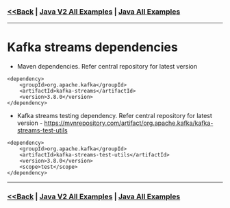 ### [<<Back](../README.md) | [Java V2 All Examples](https://github.com/avinashbabudonthu/java/blob/master/java-v2/README.md) | [Java All Examples](https://github.com/avinashbabudonthu/java/blob/master/README.md)
------
# Kafka streams dependencies
* Maven dependencies. Refer central repository for latest version
```
<dependency>
	<groupId>org.apache.kafka</groupId>
	<artifactId>kafka-streams</artifactId>
	<version>3.8.0</version>
</dependency>
```
* Kafka streams testing dependency. Refer central repository for latest version - https://mvnrepository.com/artifact/org.apache.kafka/kafka-streams-test-utils
```
<dependency>
    <groupId>org.apache.kafka</groupId>
    <artifactId>kafka-streams-test-utils</artifactId>
    <version>3.8.0</version>
    <scope>test</scope>
</dependency>
```
------
### [<<Back](../README.md) | [Java V2 All Examples](https://github.com/avinashbabudonthu/java/blob/master/java-v2/README.md) | [Java All Examples](https://github.com/avinashbabudonthu/java/blob/master/README.md)